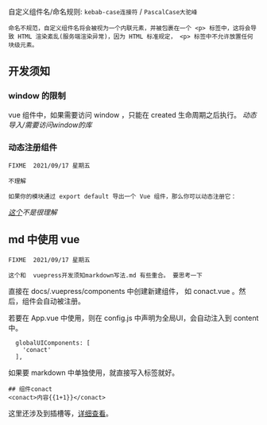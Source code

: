 自定义组件名/命名规则: `kebab-case连接符` / `PascalCase大驼峰`

``` shell
命名不规范，自定义组件名将会被视为一个内联元素，并被包裹在一个 <p> 标签中，这将会导致 HTML 渲染紊乱(服务端渲染异常)，因为 HTML 标准规定， <p> 标签中不允许放置任何块级元素。
```

## 开发须知

### window 的限制
vue 组件中，如果需要访问 window ，只能在 created 生命周期之后执行。
*动态导入/需要访问window的库*

### 动态注册组件
```?
FIXME  2021/09/17 星期五

不理解
```
``` shell
如果你的模块通过 export default 导出一个 Vue 组件，那么你可以动态注册它：
```
*[这个](https://vuepress.vuejs.org/zh/guide/using-vue.html#%E6%B5%8F%E8%A7%88%E5%99%A8%E7%9A%84-api-%E8%AE%BF%E9%97%AE%E9%99%90%E5%88%B6)不是很理解*




## md 中使用 vue
```?
FIXME  2021/09/17 星期五

这个和  vuepress开发须知markdown写法.md 有些重合。 要思考一下
```

直接在 docs/.vuepress/components 中创建新建组件， 如 conact.vue 。然后，组件会自动被注册。

若要在 App.vue 中使用，则在 config.js 中声明为全局UI，会自动注入到 content 中。
``` JS
  globalUIComponents: [
    'conact'
  ],
```

如果要 markdown 中单独使用，就直接写入标签就好。
``` JS
## 组件conact
<conact>内容{{1+1}}</conact>
```
这里还涉及到插槽等，[详细查看](https://vuepress.vuejs.org/zh/guide/using-vue.html)。